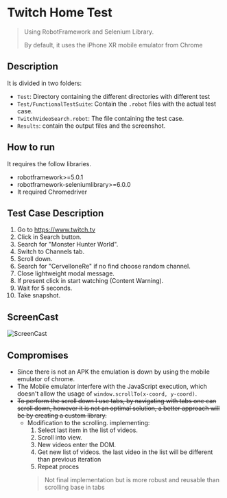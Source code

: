 # Twitch Home Test

>Using RobotFramework and Selenium Library.
> 
> By default, it uses the iPhone XR mobile emulator from Chrome
## Description 

It is divided in two folders:

* `Test`: Directory containing the different directories with different test
* `Test/FunctionalTestSuite`:  Contain the `.robot` files with the actual test case.
* `TwitchVideoSearch.robot`:  The file containing the test case.
* `Results`: contain the output files and the screenshot.

## How to run 
It requires the follow libraries.

* robotframework>=5.0.1 
* robotframework-seleniumlibrary>=6.0.0
* It required Chromedriver

## Test Case Description
1. Go to https://www.twitch.tv
2. Click in Search button.
3. Search for "Monster Hunter World".
4. Switch to Channels tab.
5. Scroll down. 
6. Search for "CervelloneRe" if no find choose random channel.
7. Close lightweight modal message.
8. If present click in start watching (Content Warning).
9. Wait for 5 seconds.
10. Take snapshot.

## ScreenCast
![ScreenCast](images/robotframework_screencast.gif)

## Compromises

* Since there is not an APK the emulation is down by using the mobile emulator of chrome.
* The Mobile emulator interfere with the JavaScript execution, which doesn't allow the usage of  `window.scrollTo(x-coord, y-coord)`.  
* ~~To perform the scroll down I use tabs, by navigating with tabs one can scroll down, however it is not an optimal solution, a better approach will be by creating a custom library.~~
  * Modification to the scrolling. implementing: 
    1. Select last item in the list of videos. 
    2. Scroll into view. 
    3. New videos enter the DOM. 
    4. Get new list of videos. the last video in the list will be different than previous iteration 
    5. Repeat proces
    >Not final implementation but is more robust and reusable than scrolling base in tabs 
